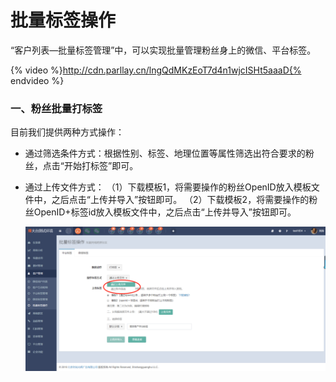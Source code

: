 # 批量标签操作

“客户列表—批量标签管理”中，可以实现批量管理粉丝身上的微信、平台标签。  

{% video %}http://cdn.parllay.cn/lngQdMKzEoT7d4n1wjcISHt5aaaD{% endvideo %}

### 一、粉丝批量打标签

目前我们提供两种方式操作：

* 通过筛选条件方式：根据性别、标签、地理位置等属性筛选出符合要求的粉丝，点击“开始打标签”即可。 
* 通过上传文件方式：
（1）下载模板1，将需要操作的粉丝OpenID放入模板文件中，之后点击“上传并导入”按钮即可。
                                    （2）下载模板2，将需要操作的粉丝OpenID+标签id放入模板文件中，之后点击“上传并导入”按钮即可。

  ![](/assets/1522292491%281%29.jpg)







